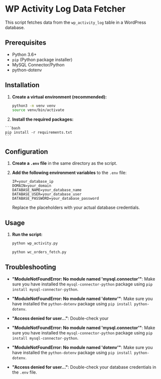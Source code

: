 # WP Activity Log Data Fetcher

This script fetches data from the `wp_activity_log` table in a WordPress database.

## Prerequisites

-   Python 3.6+
-   `pip` (Python package installer)
-   MySQL Connector/Python
-   python-dotenv

## Installation

1.  **Create a virtual environment (recommended):**

    ```bash
    python3 -m venv venv
    source venv/bin/activate
    ```

22.  **Install the required packages:**

    ```bash
    pip install -r requirements.txt
    ```

## Configuration

1.  **Create a `.env` file** in the same directory as the script.

2.  **Add the following environment variables** to the `.env` file:

    ```
    IP=your_database_ip
    DOMAIN=your_domain
    DATABASE_NAME=your_database_name
    DATABASE_USER=your_database_user
    DATABASE_PASSWORD=your_database_password
    ```

    Replace the placeholders with your actual database credentials.

## Usage

1.  **Run the script:**

    ```bash
    python wp_activity.py
    ```
    ```bash
    python wc_orders_fetch.py
    ```

## Troubleshooting

-   **"ModuleNotFoundError: No module named 'mysql.connector'"**: Make sure you have installed the `mysql-connector-python` package using `pip install mysql-connector-python`.
-   **"ModuleNotFoundError: No module named 'dotenv'"**: Make sure you have installed the `python-dotenv` package using `pip install python-dotenv`.
-   **"Access denied for user..."**: Double-check your

-   **"ModuleNotFoundError: No module named 'mysql.connector'"**: Make sure you have installed the `mysql-connector-python` package using `pip install mysql-connector-python`.
-   **"ModuleNotFoundError: No module named 'dotenv'"**: Make sure you have installed the `python-dotenv` package using `pip install python-dotenv`.
-   **"Access denied for user..."**: Double-check your database credentials in the `.env` file.
